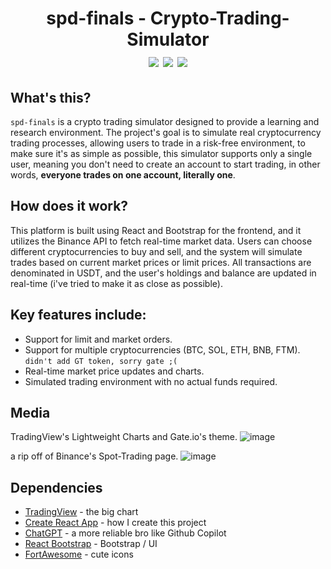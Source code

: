 <h1 align="center">
spd-finals - Crypto-Trading-Simulator <br>
<img src="https://img.shields.io/badge/Made_by-Speedo-yellow" />
<img src="https://img.shields.io/badge/-ReactJs-61DAFB?logo=react&logoColor=white" />
<img src="https://img.shields.io/badge/platform-Windows-blue" />
</h1>

## What's this?
`spd-finals` is a crypto trading simulator designed to provide a learning and research environment. The project's goal is to simulate real cryptocurrency trading processes, allowing users to trade in a risk-free environment, to make sure it's as simple as possible, this simulator supports only a single user, meaning you don't need to create an account to start trading, in other words, **everyone trades on one account, literally one**.

## How does it work?
This platform is built using React and Bootstrap for the frontend, and it utilizes the Binance API to fetch real-time market data. Users can choose different cryptocurrencies to buy and sell, and the system will simulate trades based on current market prices or limit prices. All transactions are denominated in USDT, and the user's holdings and balance are updated in real-time (i've tried to make it as close as possible).

## Key features include:
- Support for limit and market orders.
- Support for multiple cryptocurrencies (BTC, SOL, ETH, BNB, FTM). `didn't add GT token, sorry gate ;(`
- Real-time market price updates and charts.
- Simulated trading environment with no actual funds required.

## Media
TradingView's Lightweight Charts and Gate.io's theme.
![image](https://i.imgur.com/EzbmAKM.png)

a rip off of Binance's Spot-Trading page.
![image](https://i.imgur.com/rvNr4ea.png)

## Dependencies
- [TradingView](https://github.com/tradingview/lightweight-charts) - the big chart
- [Create React App](https://create-react-app.dev/) - how I create this project
- [ChatGPT](https://chatgpt.com/) - a more reliable bro like Github Copilot
- [React Bootstrap](https://react-bootstrap.netlify.app/) - Bootstrap / UI
- [FortAwesome](https://fortawesome.com/) - cute icons
